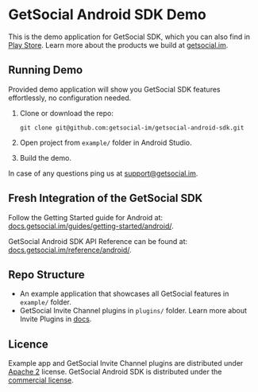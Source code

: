 # GetSocial Android SDK Demo

This is the demo application for GetSocial SDK, which you can also find in [Play Store](https://play.google.com/store/apps/details?id=im.getsocial.demo).
Learn more about the products we build at [getsocial.im](http://getsocial.im).

## Running Demo

Provided demo application will show you GetSocial SDK features effortlessly, no configuration needed.
  
1. Clone or download the repo:

       git clone git@github.com:getsocial-im/getsocial-android-sdk.git
       
1. Open project from `example/` folder in Android Studio.
1. Build the demo.

In case of any questions ping us at [support@getsocial.im](mailto:support@getsocial.im).


## Fresh Integration of the GetSocial SDK 

Follow the Getting Started guide for Android at: [docs.getsocial.im/guides/getting-started/android/](http://docs.getsocial.im/guides/getting-started/android/).

GetSocial Android SDK API Reference can be found at: [docs.getsocial.im/reference/android/](http://docs.getsocial.im/reference/android/).

## Repo Structure

- An example application that showcases all GetSocial features in `example/` folder.
- GetSocial Invite Channel plugins in `plugins/` folder. Learn more about Invite Plugins in [docs](http://docs.getsocial.im/guides/smart-invites/android/essential-setup/#setup-invite-channels).


## Licence

Example app and GetSocial Invite Channel plugins are distributed under [Apache 2](https://choosealicense.com/licenses/apache-2.0/) license. GetSocial Android SDK is distributed under the [commercial license](https://www.getsocial.im/legal/).
